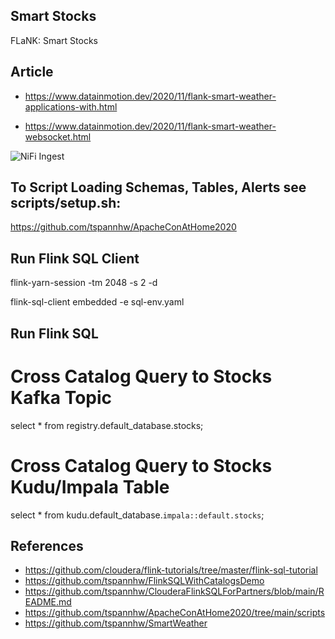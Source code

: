 ## Smart Stocks
FLaNK:   Smart Stocks


## Article

* https://www.datainmotion.dev/2020/11/flank-smart-weather-applications-with.html

* https://www.datainmotion.dev/2020/11/flank-smart-weather-websocket.html

![NiFi Ingest](https://1.bp.blogspot.com/-yWoOZkKZWCw/X5r3YQS3UAI/AAAAAAAAbzs/f16NAAkUbwQP-KIst28Tpj5J6KbOZcj6ACLcBGAsYHQ/w472-h640/weatheringest.png)

## To Script Loading Schemas, Tables, Alerts see scripts/setup.sh:

https://github.com/tspannhw/ApacheConAtHome2020

## Run Flink SQL Client

flink-yarn-session -tm 2048 -s 2 -d

flink-sql-client embedded -e sql-env.yaml

## Run Flink SQL

# Cross Catalog Query to Stocks Kafka Topic

select * from registry.default_database.stocks;

# Cross Catalog Query to Stocks Kudu/Impala Table

select * from kudu.default_database.`impala::default.stocks`;


## References

* https://github.com/cloudera/flink-tutorials/tree/master/flink-sql-tutorial
* https://github.com/tspannhw/FlinkSQLWithCatalogsDemo
* https://github.com/tspannhw/ClouderaFlinkSQLForPartners/blob/main/README.md
* https://github.com/tspannhw/ApacheConAtHome2020/tree/main/scripts
* https://github.com/tspannhw/SmartWeather
